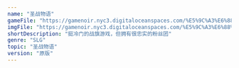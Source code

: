 ```yaml
---
name: "圣战物语"
gameFile: "https://gamenoir.nyc3.digitaloceanspaces.com/%E5%9C%A3%E6%88%98%E7%89%A9%E8%AF%AD/szwy.zip"
imgFile: "https://gamenoir.nyc3.digitaloceanspaces.com/%E5%9C%A3%E6%88%98%E7%89%A9%E8%AF%AD/original.webp"
shortDescription: "挺冷门的战旗游戏，但拥有很忠实的粉丝团"
genre: "SLG"
topic: "圣战物语"
version: "原版"
---
```

